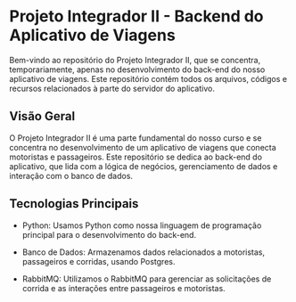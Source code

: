 # Projeto Integrador II - Backend do Aplicativo de Viagens

Bem-vindo ao repositório do Projeto Integrador II, que se concentra, temporariamente, apenas no desenvolvimento do back-end do nosso aplicativo de viagens. Este repositório contém todos os arquivos, códigos e recursos relacionados à parte do servidor do aplicativo.

## Visão Geral

O Projeto Integrador II é uma parte fundamental do nosso curso e se concentra no desenvolvimento de um aplicativo de viagens que conecta motoristas e passageiros. Este repositório se dedica ao back-end do aplicativo, que lida com a lógica de negócios, gerenciamento de dados e interação com o banco de dados.

## Tecnologias Principais

- Python: Usamos Python como nossa linguagem de programação principal para o desenvolvimento do back-end.

- Banco de Dados: Armazenamos dados relacionados a motoristas, passageiros e corridas, usando Postgres.

- RabbitMQ: Utilizamos o RabbitMQ para gerenciar as solicitações de corrida e as interações entre passageiros e motoristas.
